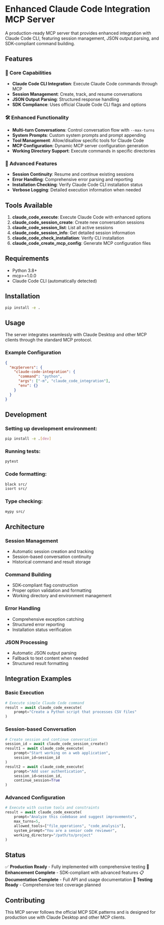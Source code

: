 # Enhanced Claude Code Integration MCP Server

A production-ready MCP server that provides enhanced integration with Claude Code CLI, featuring session management, JSON output parsing, and SDK-compliant command building.

## Features

### 🚀 Core Capabilities
- **Claude Code CLI Integration**: Execute Claude Code commands through MCP
- **Session Management**: Create, track, and resume conversations
- **JSON Output Parsing**: Structured response handling
- **SDK Compliance**: Uses official Claude Code CLI flags and options

### 🛠️ Enhanced Functionality
- **Multi-turn Conversations**: Control conversation flow with `--max-turns`
- **System Prompts**: Custom system prompts and prompt appending
- **Tool Management**: Allow/disallow specific tools for Claude Code
- **MCP Configuration**: Dynamic MCP server configuration generation
- **Working Directory Support**: Execute commands in specific directories

### 🎯 Advanced Features
- **Session Continuity**: Resume and continue existing sessions
- **Error Handling**: Comprehensive error parsing and reporting
- **Installation Checking**: Verify Claude Code CLI installation status
- **Verbose Logging**: Detailed execution information when needed

## Tools Available

1. **claude_code_execute**: Execute Claude Code with enhanced options
2. **claude_code_session_create**: Create new conversation sessions
3. **claude_code_session_list**: List all active sessions
4. **claude_code_session_info**: Get detailed session information
5. **claude_code_check_installation**: Verify CLI installation
6. **claude_code_create_mcp_config**: Generate MCP configuration files

## Requirements

- Python 3.8+
- mcp>=1.0.0
- Claude Code CLI (automatically detected)

## Installation

```bash
pip install -e .
```

## Usage

The server integrates seamlessly with Claude Desktop and other MCP clients through the standard MCP protocol.

### Example Configuration

```json
{
  "mcpServers": {
    "claude-code-integration": {
      "command": "python",
      "args": ["-m", "claude_code_integration"],
      "env": {}
    }
  }
}
```

## Development

### Setting up development environment:

```bash
pip install -e .[dev]
```

### Running tests:

```bash
pytest
```

### Code formatting:

```bash
black src/
isort src/
```

### Type checking:

```bash
mypy src/
```

## Architecture

### Session Management
- Automatic session creation and tracking
- Session-based conversation continuity
- Historical command and result storage

### Command Building
- SDK-compliant flag construction
- Proper option validation and formatting
- Working directory and environment management

### Error Handling
- Comprehensive exception catching
- Structured error reporting
- Installation status verification

### JSON Processing
- Automatic JSON output parsing
- Fallback to text content when needed
- Structured result formatting

## Integration Examples

### Basic Execution
```python
# Execute simple Claude Code command
result = await claude_code_execute(
    prompt="Create a Python script that processes CSV files"
)
```

### Session-based Conversation
```python
# Create session and continue conversation
session_id = await claude_code_session_create()
result1 = await claude_code_execute(
    prompt="Start working on a web application",
    session_id=session_id
)
result2 = await claude_code_execute(
    prompt="Add user authentication",
    session_id=session_id,
    continue_session=True
)
```

### Advanced Configuration
```python
# Execute with custom tools and constraints
result = await claude_code_execute(
    prompt="Analyze this codebase and suggest improvements",
    max_turns=5,
    allowed_tools=["file_operations", "code_analysis"],
    system_prompt="You are a senior code reviewer",
    working_directory="/path/to/project"
)
```

## Status

✅ **Production Ready** - Fully implemented with comprehensive testing
🔧 **Enhancement Complete** - SDK-compliant with advanced features
📋 **Documentation Complete** - Full API and usage documentation
🧪 **Testing Ready** - Comprehensive test coverage planned

## Contributing

This MCP server follows the official MCP SDK patterns and is designed for production use with Claude Desktop and other MCP clients.
